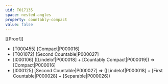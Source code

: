 ```yaml
---
uid: T017135
space: nested-angles
property: countably-compact
value: false
---
```

[[Proof]]

* [T000455] [Compact|P000016]
* [T001072] [Second Countable|P000027]
* [I000106] ([Lindelof|P000018] + [Countably Compact|P000019]) => [Compact|P000016]
* [I000125] [Second Countable|P000027] => ([Lindelof|P000018] + [First Countable|P000028] + [Separable|P000026])

